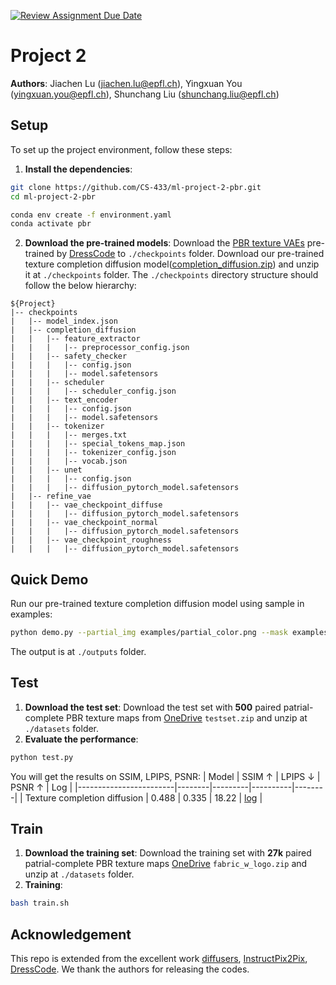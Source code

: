 [![Review Assignment Due Date](https://classroom.github.com/assets/deadline-readme-button-22041afd0340ce965d47ae6ef1cefeee28c7c493a6346c4f15d667ab976d596c.svg)](https://classroom.github.com/a/UDdkOEMs)

# Project 2

**Authors**: Jiachen Lu (jiachen.lu@epfl.ch), Yingxuan You (yingxuan.you@epfl.ch), Shunchang Liu (shunchang.liu@epfl.ch)

## Setup

To set up the project environment, follow these steps:

1. **Install the dependencies**:
```bash
git clone https://github.com/CS-433/ml-project-2-pbr.git
cd ml-project-2-pbr

conda env create -f environment.yaml
conda activate pbr
```
2. **Download the pre-trained models**:
Download the [PBR texture VAEs](https://huggingface.co/IHe-KaiI/DressCode/tree/main/material_gen) pre-trained by [DressCode](https://github.com/IHe-KaiI/DressCode) to ```./checkpoints``` folder.
Download our pre-trained texture completion diffusion model([completion_diffusion.zip](https://1drv.ms/f/c/d70f26d613e83858/ErrnQtxxg6ZKjIDdLQYJu6cBMCjvf1ZvNnacwrhAE-S3UQ?e=YBaKl4)) and unzip it at ```./checkpoints``` folder.
The ```./checkpoints``` directory structure should follow the below hierarchy:
```
${Project}  
|-- checkpoints  
|   |-- model_index.json
|   |-- completion_diffusion
|   |   |-- feature_extractor
|   |   |   |-- preprocessor_config.json
|   |   |-- safety_checker
|   |   |   |-- config.json
|   |   |   |-- model.safetensors
|   |   |-- scheduler
|   |   |   |-- scheduler_config.json
|   |   |-- text_encoder
|   |   |   |-- config.json
|   |   |   |-- model.safetensors
|   |   |-- tokenizer
|   |   |   |-- merges.txt
|   |   |   |-- special_tokens_map.json
|   |   |   |-- tokenizer_config.json
|   |   |   |-- vocab.json
|   |   |-- unet
|   |   |   |-- config.json
|   |   |   |-- diffusion_pytorch_model.safetensors
|   |-- refine_vae
|   |   |-- vae_checkpoint_diffuse
|   |   |   |-- diffusion_pytorch_model.safetensors
|   |   |-- vae_checkpoint_normal
|   |   |   |-- diffusion_pytorch_model.safetensors
|   |   |-- vae_checkpoint_roughness
|   |   |   |-- diffusion_pytorch_model.safetensors
```

## Quick Demo
Run our pre-trained texture completion diffusion model using sample in examples:
```bash
python demo.py --partial_img examples/partial_color.png --mask examples/mask.png
```
The output is at `./outputs` folder.

## Test
1. **Download the test set**:
Download the test set with **500** paired patrial-complete PBR texture maps from [OneDrive](https://1drv.ms/f/c/d70f26d613e83858/ErrnQtxxg6ZKjIDdLQYJu6cBMCjvf1ZvNnacwrhAE-S3UQ?e=nd1okN) ```testset.zip``` and unzip at ```./datasets``` folder.
2. **Evaluate the performance**:
```bash
python test.py
```
You will get the results on SSIM, LPIPS, PSNR:
| Model                  | SSIM ↑ |  LPIPS ↓ |  PSNR ↑ | Log | 
|------------------------|--------|---------|----------|--------|
| Texture completion diffusion      | 0.488   | 0.335 | 18.22 | [log](logs/metrics.json) |

## Train
1. **Download the training set**:
Download the training set with **27k** paired patrial-complete PBR texture maps [OneDrive](https://1drv.ms/f/c/d70f26d613e83858/ErrnQtxxg6ZKjIDdLQYJu6cBMCjvf1ZvNnacwrhAE-S3UQ?e=nd1okN) ```fabric_w_logo.zip``` and unzip at ```./datasets``` folder.
2. **Training**:
```bash
bash train.sh
```

## Acknowledgement
This repo is extended from the excellent work [diffusers](https://github.com/huggingface/diffusers), [InstructPix2Pix](https://huggingface.co/docs/diffusers/main/en/api/pipelines/pix2pix), [DressCode](https://github.com/IHe-KaiI/DressCode/tree/main). We thank the authors for releasing the codes.